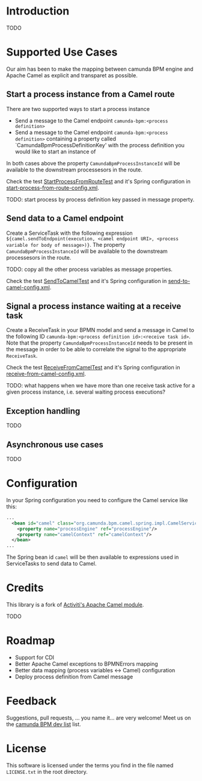 # Introduction

TODO

# Supported Use Cases
Our aim has been to make the mapping between camunda BPM engine and Apache Camel as explicit and transparet as possible.

## Start a process instance from a Camel route

There are two supported ways to start a process instance 

* Send a message to the Camel endpoint `camunda-bpm:<process definition>`
* Send a message to the Camel endpoint `camunda-bpm:<process definition>` containing a property called `CamundaBpmProcessDefinitionKey' with the process definition you would like to start an instance of 

In both cases above the property `CamundaBpmProcessInstanceId` will be available to the downstream processesors in the route. 

Check the test [StartProcessFromRouteTest](https://github.com/rafacm/camunda-bpm-camel-integration/blob/master/src/test/java/org/camunda/bpm/camel/spring/StartProcessFromRouteTest.java) and it's Spring configuration in [start-process-from-route-config.xml](https://github.com/rafacm/camunda-bpm-camel-integration/blob/master/src/test/resources/start-process-from-route-config.xml).

TODO: start process by process definition key passed in message property.

## Send data to a Camel endpoint

Create a ServiceTask with the following expression `${camel.sendToEndpoint(execution, <camel endpoint URI>, <process variable for body of message>)}`. The property `CamundaBpmProcessInstanceId` will be available to the downstream processesors in the route.

TODO: copy all the other process variables as message properties.

Check the test [SendToCamelTest](https://github.com/rafacm/camunda-bpm-camel-integration/blob/master/src/test/java/org/camunda/bpm/camel/spring/SendToCamelTest.java) and it's Spring configuration in [send-to-camel-config.xml](https://github.com/rafacm/camunda-bpm-camel-integration/blob/master/src/test/resources/send-to-camel-config.xml).

## Signal a process instance waiting at a receive task

Create a ReceiveTask in your BPMN model and send a message in Camel to the following ID `camunda-bpm:<process definition id>:<receive task id>`. Note that the property `CamundaBpmProcessInstanceId` needs to be present in the message in order to be able to correlate the signal to the appropriate `ReceiveTask`.

Check the test [ReceiveFromCamelTest](https://github.com/rafacm/camunda-bpm-camel-integration/blob/master/src/test/java/org/camunda/bpm/camel/spring/ReceiveFromCamelTest.java) and it's Spring configuration in [receive-from-camel-config.xml](https://github.com/rafacm/camunda-bpm-camel-integration/blob/master/src/test/resources/receive-from-camel-config.xml).

TODO: what happens when we have more than one receive task active for a given process instance, i.e. several waiting process executions?

## Exception handling

TODO

## Asynchronous use cases

TODO

# Configuration

In your Spring configuration you need to configure the Camel service like this:
```xml
...
  <bean id="camel" class="org.camunda.bpm.camel.spring.impl.CamelServiceImpl">
    <property name="processEngine" ref="processEngine"/>
    <property name="camelContext" ref="camelContext"/>
  </bean>
...
```
The Spring bean id `camel` will be then available to expressions used in ServiceTasks to send data to Camel.

# Credits

This library is a fork of [Activiti's Apache Camel module](https://github.com/Activiti/Activiti/tree/master/modules/activiti-camel). 

TODO

# Roadmap

* Support for CDI
* Better Apache Camel exceptions to BPMNErrors mapping
* Better data mapping (process variables <-> Camel) configuration
* Deploy process definition from Camel message

# Feedback

Suggestions, pull requests, ... you name it... are very welcome! Meet us on the [camunda BPM dev list](https://groups.google.com/forum/?fromgroups#!forum/camunda-bpm-dev) list.

# License

This software is licensed under the terms you  find in the file named `LICENSE.txt` in the root directory.